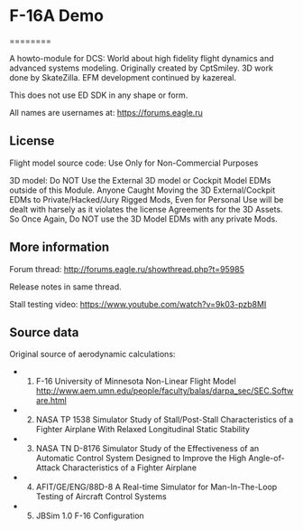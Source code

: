# F-16A Demo
========

A howto-module for DCS: World about high fidelity flight dynamics and advanced systems modeling. 
Originally created by CptSmiley. 3D work done by SkateZilla.
EFM development continued by kazereal.

This does not use ED SDK in any shape or form.

All names are usernames at: https://forums.eagle.ru

License
-------
Flight model source code:
Use Only for Non-Commercial Purposes

3D model:
Do NOT Use the External 3D model or Cockpit Model EDMs outside of this Module.
Anyone Caught Moving the 3D External/Cockpit EDMs to Private/Hacked/Jury Rigged Mods, 
Even for Personal Use will be dealt with harsely as it violates the license Agreements for the 3D Assets.
So Once Again, Do NOT use the 3D Model EDMs with any private Mods.

More information
----------------
Forum thread: http://forums.eagle.ru/showthread.php?t=95985

Release notes in same thread.

Stall testing video: https://www.youtube.com/watch?v=9k03-pzb8MI

Source data
-----------
Original source of aerodynamic calculations:
* 1) F-16 University of Minnesota Non-Linear Flight Model
    http://www.aem.umn.edu/people/faculty/balas/darpa_sec/SEC.Software.html
* 2) NASA TP 1538 Simulator Study of Stall/Post-Stall Characteristics of a 
    Fighter Airplane With Relaxed Longitudinal Static Stability
* 3) NASA TN D-8176 Simulator Study of the Effectiveness of an Automatic Control
    System Designed to Improve the High Angle-of-Attack Characteristics of a Fighter Airplane
* 4) AFIT/GE/ENG/88D-8 A Real-time Simulator for Man-In-The-Loop Testing of
    Aircraft Control Systems
* 5) JBSim 1.0 F-16 Configuration 



